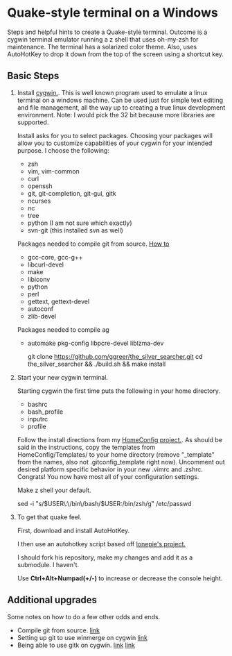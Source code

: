 
# Quake-style terminal on a Windows #

Steps and helpful hints to create a Quake-style terminal. Outcome is a cygwin
terminal emulator running a z shell that uses oh-my-zsh for maintenance. The
terminal has a solarized color theme. Also, uses AutoHotKey to drop it down
from the top of the screen using a shortcut key. 

## Basic Steps ##

1.  Install [cygwin.](www.cygwin.com). This is well known program used to
    emulate a linux terminal on a windows machine. Can be used just for simple text
    editing and file management, all the way up to creating a true linux
    development environment. Note: I would pick the 32 bit because more libraries
    are supported. 

    Install asks for you to select packages. Choosing your packages will allow you to customize capabilities of your cygwin for your intended purpose. I choose the following:

    * zsh
    * vim, vim-common
    * curl
    * openssh
    * git, git-completion, git-gui, gitk
    * ncurses
    * nc
    * tree
    * python (I am not sure which exactly)
    * svn-git (this installed svn as well)

    Packages needed to compile git from source. [How to](http://randomartifacts.blogspot.com/2013/04/compiling-git-on-cygwin.html)

    * gcc-core, gcc-g++
    * libcurl-devel
    * make
    * libiconv
    * python
    * perl
    * gettext, gettext-devel
    * autoconf
    * zlib-devel

    Packages needed to compile ag

    * automake pkg-config libpcre-devel liblzma-dev

        git clone https://github.com/ggreer/the_silver_searcher.git
        cd the_silver_searcher && ./build.sh && make install

2.  Start your new cygwin terminal. 

    Starting cygwin the first time puts the following in your home directory. 

    * bashrc
    * bash_profile
    * inputrc
    * profile

    Follow the install directions from my [HomeConfig
    project.](https://github.com/lucasplus/HomeConfig). As should be said in the
    instructions, copy the templates from HomeConfig/Templates/ to your home
    directory (remove "_template" from the names, also not .gitconfig_template
    right now). Uncomment out desired platform specific behavior in your new
    .vimrc and .zshrc. Congrats! You now have most all of your configuration settings. 

    Make z shell your default.

    sed -i "s/$USER\:\/bin\/bash/$USER\:\/bin\/zsh/g" /etc/passwd

3. To get that quake feel. 

    First, download and install AutoHotKey.

    I then use an autohotkey script based off [lonepie's project.](https://github.com/lonepie/mintty-quake-console)

    I should fork his repository, make my changes and add it as a submodule. I haven't.
    
    Use **Ctrl+Alt+Numpad(+/-)** to increase or decrease the console height. 

## Additional upgrades ##

Some notes on how to do a few other odds and ends.

  * Compile git from source. [link](http://randomartifacts.blogspot.com/2013/04/compiling-git-on-cygwin.html)
  * Setting up git to use winmerge on cygwin [link](http://rubenlaguna.com/wp/2010/08/05/visual-difftool-cygwin-git/)
  * Being able to use gitk on cygwin. [link](http://stackoverflow.com/questions/9393462/cannot-launch-git-gui-using-cygwin-on-windows) [link](http://www.trueblade.com/knowledge/automatically-starting-a-cygwin-x-server)


